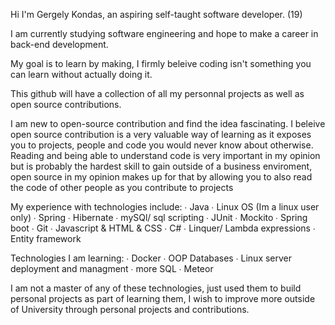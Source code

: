 Hi I'm Gergely Kondas, an aspiring self-taught software developer. (19)

I am currently studying software engineering and hope to make a career in back-end development.

My goal is to learn by making, I firmly beleive coding isn't something you can learn without actually doing it.

This github will have a collection of all my personnal projects as well as open source contributions.

I am new to open-source contribution and find the idea fascinating. I beleive open source contribution is a very valuable way of learning as it exposes you
to projects, people and code you would never know about otherwise. Reading and being able to understand code is very important in my opinion but is probably
the hardest skill to gain outside of a business enviroment, open source in my opinion makes up for that by allowing you to also read the code of other people
as you contribute to projects

My experience with technologies include:
∙ Java
∙ Linux OS (Im a linux user only)
∙ Spring
∙ Hibernate
∙ mySQl/ sql scripting
∙ JUnit
∙ Mockito
∙ Spring boot
∙ Git
∙ Javascript & HTML & CSS
∙ C#
∙ Linquer/ Lambda expressions
∙ Entity framework


Technologies I am learning:
∙ Docker
∙ OOP Databases
∙ Linux server deployment and managment
∙ more SQL
∙ Meteor

I am not a master of any of these technologies, just used them to build personal projects as part of learning them, I wish to  improve more outside of University
through personal projects and contributions.
